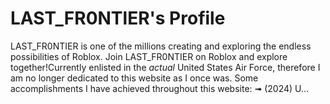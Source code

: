 # LAST_FR0NTlER's Profile
LAST_FR0NTIER is one of the millions creating and exploring the endless possibilities of Roblox. Join LAST_FR0NTIER on Roblox and explore together!Currently enlisted in the *actual* United States Air Force, therefore I am no longer dedicated to this website as I once was.  Some accomplishments I have achieved throughout this website: ➟ (2024) U...
